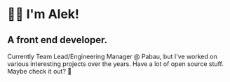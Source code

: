 # 🙋‍♂️ I'm Alek!
## A front end developer.

Currently Team Lead/Engineering Manager @ Pabau, but I've worked on various interesting projects over the years. Have a lot of open source stuff. Maybe check it out? 🥴

